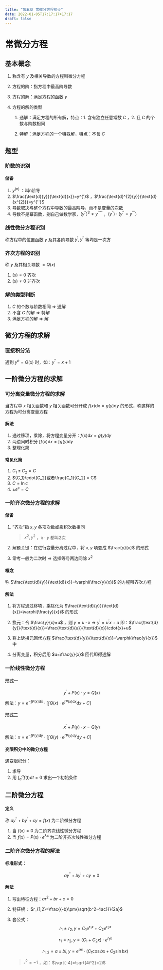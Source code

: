 ```yaml
---
title: "第五章 常微分方程初步"
date: 2022-01-05T17:17:17+17:17
draft: false
---
```


<!--more-->

# 常微分方程

## 基本概念

1. 称含有 $y$ 及相关导数的方程叫微分方程

2. 方程的阶：指方程中最高阶导数

3. 方程的解：满足方程的函数 $y$

4. 方程的解的类型

   1. 通解：满足方程的所有解，特点：1. 含有独立任意常数 $C$ ，2. 且 $C$ 的个数与阶数相同

   2. 特解：满足方程的一个特殊解，特点：不含 $C$

## 题型

### 阶数的识别

#### 储备

1. $y^(n)$ ：叫n阶导
2. $\frac{\text{d}{y}}{\text{d}{x}}=y^{'}$ ，$\frac{\text{d}^{2}{y}}{\text{d}{x^{2}}}=y^{''}$
3. 导数取决与整个方程中导数的最高阶导，而不是变量的次数
4. 导数不是幂函数，别自己做数学家，$(y^{''})^3\neq{y}^{''''''}$ ，$(y^{''})\cdot(y^{''}=y^{''''})$

### 线性微分方程识别

称方程中的位置函数 $y$ 及其各阶导数 $y^{'},y^{''}$ 等均是一次方

### 齐次方程的识别

称 $y$ 及其相关导数 $=Q(x)$ 

1. $(x)=0$ 齐次
2. $(x)\neq{0}$ 非齐次

### 解的类型判断

1. $C$ 的个数与阶数相同 $\Longrightarrow$ 通解
2. 不含 $C$ 的解 $\Longrightarrow$ 特解
3. 满足方程的解 $\Longrightarrow$ 解

## 微分方程的求解

### 直接积分法

遇到 $y^{n}=Q(x)$ 时，如：$y^{''}=x+1$

## 一阶微分方程的求解

### 可分离变量微分方程的求解

当方程中 $x$ 相关函数和 $y$ 相关函数可分开成 $f(x)\text{d}{x}=g(y)\text{d}{y}$ 的形式，称这样的方程为可分离变量方程

#### 解法

1. 通过移项，乘除，将方程变量分开：$f(x)\text{d}{x}=g(y)\text{d}{y}$ 
2. 两边同时积分 $\int{f(x)}\text{d}{x}=\int{g(y)}\text{d}{y}$
3. 整理化简

#### 常见化简

1. ${C_1}\pm{C_2}=C$
2. ${C_1}\cdot{C_2}或者\frac{C_1}{C_2} = C$
3. $C=\ln{c}$
4. $\pm{e^{c}}=C$

### 一阶齐次微分方程的求解

#### 储备

1. ”齐次“指 $x,y$ 各项次数或乘积次数相同

   > ${x^{2}},{y^{2}}$ ，${x}\cdot{y}$ 都叫2次

2. 解题关键：在进行变量分离过程中，将 $x,y$ 项变成 $\frac{y}{x}$ 的形式
3. 常考一般为二次时 $\Longrightarrow$ 选择等号两边同除 $x^2$

#### 概念

称 $\frac{\text{d}{y}}{\text{d}{x}}=\varphi(\frac{y}{x})$ 的方程叫齐次方程

#### 解法

1. 将方程通过移项，乘除化为 $\frac{\text{d}{y}}{\text{d}{x}}=\varphi(\frac{y}{x})$ 的形式
2. 换元：令 $\frac{y}{x}=u$ ，则 $y={u}\cdot{x}\Longrightarrow{y^{'}}={u^{'}x}+{u}$ 即：$\frac{\text{d}{y}}{\text{d}{x}}=\frac{\text{d}{u}}{\text{d}{x}}\cdot{x}+u$

3. 将上诉换元回代方程 $\frac{\text{d}{y}}{\text{d}{x}}=\varphi(\frac{y}{x})$ 中
4. 分离变量，积分后用 $u=\frac{y}{x}$ 回代即得通解

### 一阶线性微分方程

#### 形式一

$$
{y^{'}}+{{P(x)}\cdot{y}}=Q(x)
$$

解法：$y=e^{-\int{P(x)\text{d}{x}}}\cdot[\int{Q(x)}\cdot{e^{\int{P(x)}\text{d}{x}}}\text{d}{x}+C]$

#### 形式二

$$
{x^{'}}+{P(y)}\cdot{x}=Q(y)
$$

解法：$x=e^{-\int{P(y)}\text{d}{y}}\cdot[\int{Q(y)}\cdot{e^{\int{P(y)}\text{d}{y}}}\text{d}{y}+C]$

#### 变限积分中的微分方程

遇变限积分：

1. 求导
2. 用 $\int_{a}^{a}{f(t)}\text{d}{t}=0$ 求出一个初始条件

## 二阶微分方程

#### 定义

称 $ay^{''}+by^{'}+cy=f(x)$ 为二阶微分方程

1. 当 $f(x)=0$ 为二阶齐次线性微分方程
2. 当  $f(x)={P(x)}\cdot{e^{\lambda{x}}}$ 为二阶非齐次线性微分方程

### 二阶齐次微分方程的解法

#### 标准形式：

$$
ay^{''}+by^{'}+cy=0
$$

#### 解法

1. 写出特征方程：$ar^{2}+br+c=0$

2. 特征根： $r_{1,2}=\frac{{-b}\pm{\sqrt{b^2-4ac}}}{2a}$

3. 套公式：
   $$
   {r_1}\neq{r_2}, y={C_1}{e^{r_{1}x}}+{C_2}{e^{r_{2}x}}\tag{1}\label{1}
   $$

   $$
   {r_1}={r_2},y=({C_1+C_{2}x})\cdot{e^{r_{1}x}}\tag{2}\label{2}
   $$

   $$
   r_{1,2}={a}\pm{bi},y={e^{ax}}\cdot{({C_{1}\cos{bx}}+{C_{2}\sin{bx}})}\tag{3}\label{3}
   $$

   > $i^2=-1$ ，如：$\sqrt{-4}=\sqrt{4i^2}=2i$

